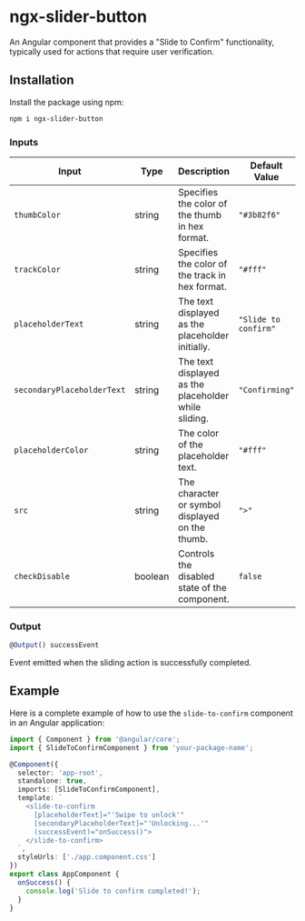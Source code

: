 # ngx-slider-button

An Angular component that provides a "Slide to Confirm" functionality, typically used for actions that require user verification.

## Installation

Install the package using npm:

```bash
npm i ngx-slider-button
```
### Inputs

| Input                      | Type    | Description                                              | Default Value     |
|----------------------------|---------|----------------------------------------------------------|-------------------|
| `thumbColor`               | string  | Specifies the color of the thumb in hex format.          | `"#3b82f6"`       |
| `trackColor`               | string  | Specifies the color of the track in hex format.          | `"#fff"`          |
| `placeholderText`          | string  | The text displayed as the placeholder initially.         | `"Slide to confirm"` |
| `secondaryPlaceholderText` | string  | The text displayed as the placeholder while sliding.     | `"Confirming"`    |
| `placeholderColor`         | string  | The color of the placeholder text.                       | `"#fff"`          |
| `src`                      | string  | The character or symbol displayed on the thumb.          | `">"`             |
| `checkDisable`             | boolean | Controls the disabled state of the component.            | `false`           |

### Output
```js
@Output() successEvent
```
Event emitted when the sliding action is successfully completed.

## Example

Here is a complete example of how to use the `slide-to-confirm` component in an Angular application:

```typescript
import { Component } from '@angular/core';
import { SlideToConfirmComponent } from 'your-package-name';

@Component({
  selector: 'app-root',
  standalone: true,
  imports: [SlideToConfirmComponent],
  template: `
    <slide-to-confirm
      [placeholderText]="'Swipe to unlock'"
      [secondaryPlaceholderText]="'Unlocking...'"
      (successEvent)="onSuccess()">
    </slide-to-confirm>
  `,
  styleUrls: ['./app.component.css']
})
export class AppComponent {
  onSuccess() {
    console.log('Slide to confirm completed!');
  }
}
```
